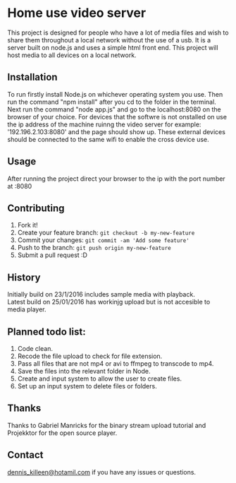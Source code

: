 # Home use video server 
This project is designed for people who have a lot of media files and wish to share them throughout a local network without the use of a usb. It is a server built on node.js and uses a simple html front end. This project will host media to all devices on a local network.
## Installation
To run firstly install Node.js on whichever operating system you use. Then run the command "npm install" after you cd to the folder in the terminal. Next run the command "node app.js" and go to the localhost:8080 on the browser of your choice. For devices that the softwre is not onstalled on use the ip address of the machine ruinng the video server for example: '192.196.2.103:8080' and the page should show up. These external devices should be connected to the same wifi to enable the cross device use. 
## Usage
After running the project direct your browser to the ip with the port number at :8080
## Contributing
1. Fork it!
2. Create your feature branch: `git checkout -b my-new-feature`
3. Commit your changes: `git commit -am 'Add some feature'`
4. Push to the branch: `git push origin my-new-feature`
5. Submit a pull request :D
## History
Initially build on 23/1/2016 includes sample media with playback.  
Latest build on 25/01/2016 has workinjg upload but is not accesible to media player.
## Planned todo list:
1.	Code clean.
2.	Recode the file upload to check for file extension.
3.	Pass all files that are not mp4 or avi to ffmpeg to transcode to mp4.
4.	Save the files into the relevant folder in Node.
5.	Create and input system to allow the user to create files.
6.	Set up an input system to delete files or folders.
## Thanks
Thanks to Gabriel Manricks for the binary stream upload tutorial and Projekktor for the open source player.  
## Contact 
dennis_killeen@hotamil.com if you have any issues or questions.

